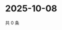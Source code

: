 # 2025-10-08

共 0 条

<!-- BEGIN ZHIHUVIDEO -->
<!-- 最后更新时间 Wed Oct 08 2025 01:10:22 GMT+0800 (China Standard Time) -->

<!-- END ZHIHUVIDEO -->
